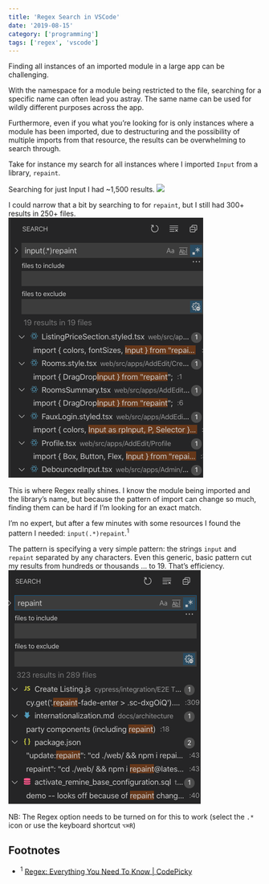 ```yaml
---
title: 'Regex Search in VSCode'
date: '2019-08-15'
category: ['programming']
tags: ['regex', 'vscode']
---
```


Finding all instances of an imported module in a large app can be challenging.

With the namespace for a module being restricted to the file, searching for a specific name can often lead you astray. The same name can be used for wildly different purposes across the app.

Furthermore, even if you what you’re looking for is only instances where a module has been imported, due to destructuring and the possibility of multiple imports from that resource, the results can be overwhelming to search through.

Take for instance my search for all instances where I imported `Input` from a library, `repaint`.

Searching for just Input I had ~1,500 results.
![](./input-reseults-1500.png)

I could narrow that a bit by searching to for `repaint`, but I still had 300+ results in 250+ files.
![](./regex-results-19.png)

This is where Regex really shines. I know the module being imported and the library’s name, but because the pattern of import can change so much, finding them can be hard if I’m looking for an exact match.

I’m no expert, but after a few minutes with some resources I found the pattern I needed: `input(.*)repaint`.<sup>1</sup>

The pattern is specifying a very simple pattern: the strings `input` and `repaint` separated by any characters. Even this generic, basic pattern cut my results from hundreds or thousands … to 19. That’s efficiency.
![](./repaint-results-323.png)

NB: The Regex option needs to be turned on for this to work (select the `.*` icon or use the keyboard shortcut `⌥⌘R`)

## Footnotes

-   <sup>1</sup> [Regex: Everything You Need To Know | CodePicky](https://www.codepicky.com/regex/)
